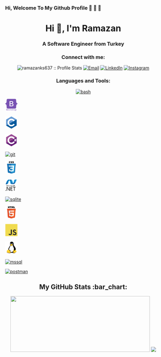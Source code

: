 ### Hi, Welcome To My Github Profile 👋 👋 👋

<h1 align="center">Hi 👋, I'm Ramazan</h1>
<h3 align="center">A Software Engineer from Turkey</h3>
<h3 align="center">Connect with me:</h3>

<p align="center">
<img src="https://komarev.com/ghpvc/?username=ramazanks637&color=green" alt="ramazanks637 :: Profile Stats"></a>
<a href="mailto:ramazanks637@gmail.com" target="_blank"><img alt="Email" src="https://img.shields.io/badge/Email-ramazanks637@gmail.com-blue?style=flat&logo=gmail"></a>
<a href="https://www.linkedin.com/in/ramazankose/" target="_blank"><img alt="LinkedIn" src="https://img.shields.io/badge/LinkedIn-@ramazankose-blue?style=flat&logo=linkedin"></a>
<a href="https://www.instagram.com/r4m4z4n.ks/" target="_blank"><img alt="Instagram" src="https://img.shields.io/badge/Instagram-r4m4z4n.ks-black?style=flat-square&logo=instagram"></a>
</p>

<h3 align="center">Languages and Tools:</h3>
<p align="center"> 
<a href="https://www.gnu.org/software/bash/" target="_blank" rel="noreferrer"> <img src="https://www.vectorlogo.zone/logos/gnu_bash/gnu_bash-icon.svg" alt="bash" width="40" height="40"/> </a>

<a href="https://getbootstrap.com" target="_blank" rel="noreferrer"> <img src="https://raw.githubusercontent.com/devicons/devicon/master/icons/bootstrap/bootstrap-plain-wordmark.svg" alt="bootstrap" width="40" height="40"/> </a>

<a href="https://www.cprogramming.com/" target="_blank"> <img src="https://raw.githubusercontent.com/devicons/devicon/master/icons/c/c-original.svg" alt="c" width="40" height="40"/> </a>

<a href="https://www.w3schools.com/cs/" target="_blank" rel="noreferrer"> <img src="https://raw.githubusercontent.com/devicons/devicon/master/icons/csharp/csharp-original.svg" alt="csharp" width="40" height="40"/> </a>

<a href="https://git-scm.com/" target="_blank"> <img src="https://www.vectorlogo.zone/logos/git-scm/git-scm-icon.svg" alt="git" width="40" height="40"/> </a>

<a href="https://www.w3schools.com/css/" target="_blank" rel="noreferrer"> <img src="https://raw.githubusercontent.com/devicons/devicon/master/icons/css3/css3-original-wordmark.svg" alt="css3" width="40" height="40"/> </a>

<a href="https://dotnet.microsoft.com/" target="_blank" rel="noreferrer"> <img src="https://raw.githubusercontent.com/devicons/devicon/master/icons/dot-net/dot-net-original-wordmark.svg" alt="dotnet" width="40" height="40"/> </a> 

<a href="https://www.sqlite.org/" target="_blank"> <img src="https://www.vectorlogo.zone/logos/sqlite/sqlite-icon.svg" alt="sqlite" width="40" height="40"/> </a>

<a href="https://www.w3.org/html/" target="_blank" rel="noreferrer"> <img src="https://raw.githubusercontent.com/devicons/devicon/master/icons/html5/html5-original-wordmark.svg" alt="html5" width="40" height="40"/> </a> 

<a href="https://developer.mozilla.org/en-US/docs/Web/JavaScript" target="_blank" rel="noreferrer"> <img src="https://raw.githubusercontent.com/devicons/devicon/master/icons/javascript/javascript-original.svg" alt="javascript" width="40" height="40"/> </a> 

<a href="https://www.linux.org/" target="_blank" rel="noreferrer"> <img src="https://raw.githubusercontent.com/devicons/devicon/master/icons/linux/linux-original.svg" alt="linux" width="40" height="40"/> </a> 

<a href="https://www.microsoft.com/en-us/sql-server" target="_blank" rel="noreferrer"> <img src="https://www.svgrepo.com/show/303229/microsoft-sql-server-logo.svg" alt="mssql" width="40" height="40"/> </a> 

<a href="https://postman.com" target="_blank" rel="noreferrer"> <img src="https://www.vectorlogo.zone/logos/getpostman/getpostman-icon.svg" alt="postman" width="40" height="40"/> </a>





<h2 align="center">My GitHub Stats :bar_chart:</h2>
<p align="center">
  <img src="https://github-readme-stats.vercel.app/api?username=ramazanks637&show_icons=true&theme=tokyonight" width="450" height="180">
  <img src="https://github-readme-stats.vercel.app/api/top-langs/?username=ramazanks637&layout=compact&theme=tokyonight" height="180">
  
</p>


<!--
**ramazanks637/ramazanks637** is a ✨ _special_ ✨ repository because its `README.md` (this file) appears on your GitHub profile.

Here are some ideas to get you started:

- 🔭 I’m currently working on ...
- 🌱 I’m currently learning ...
- 👯 I’m looking to collaborate on ...
- 🤔 I’m looking for help with ...
- 💬 Ask me about ...
- 📫 How to reach me: ...
- 😄 Pronouns: ...
- ⚡ Fun fact: ...
-->
